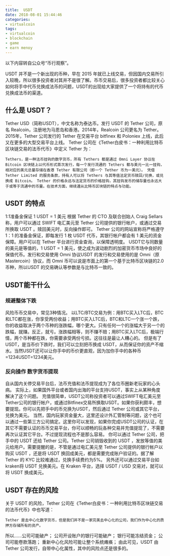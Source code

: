 ```yaml
---
title:  USDT
date: 2018-08-01 15:44:46
categories:
- virtualcoin
tags:
- virtualcoin
- blockchain
- game
- earn menoy
---
```

以下内容转自公众号“币行观察”。
<!-- more -->
USDT 并不是一个新出现的币种，早在 2015 年就已上线交易，但因国内交易所引入较晚，所以很多投资者对其并不是很了解。币币交易后，很多投资者都比较关心如何将手中代币兑换成法币的问题，USDT的出现给大家提供了一个将持有的代币兑换成法币的渠道。
## 什么是 USDT？
Tether USD（简称USDT），中文名称为泰达币。发行 USDT 的 Tether 公司，原名 Realcoin，注册地为马恩岛和香港。2014年，Realcoin 公司更名为 Tether。2015年，Tether 公司发行的 Tether 在交易平台 bitfinex 和 Poloniex 上线，此后又在更多的大型交易平台上线。
Tether 公司在《Tether白皮书：一种利用比特币区块链交易的法币代币》中定义 Tether 为：

	Tethers，是一种法币挂钩的数字货币，所有 Tethers 都是通过 Omni Layer 协议在 Bitcoin 区块链上以代币形式首次发行，每一个发行流通的 Tethers 都与美元一比一挂钩，相对应的美元总量存储在香港 Tether 有限公司（即一个 Tether 币为一美元）。 凭借 Tether Limited 的服务条款，持有人可以将 Tethers 与其等值法定货币赎回/兑换，或兑换成 Bitcoin。 Tether 的价格永远与法定货币的价格挂钩，其挂钩发币的储存量也永远大于或等于流通中的币量。在技术方面，继续遵从比特币区块链的特点与功能。

## USDT 的特点
1:1准备金保证 1 USDT = 1 美元
根据 Tether 的 CTO 及联合创始人 Craig Sellars 称，用户可以通过 SWIFT 电汇美元至 Tether 公司提供的银行帐户，或通过交易所换取 USDT 。赎回美元时，反向操作即可。
Tether 公司的网站宣称将严格遵守 1：1 的准备金保证，即每发行 1 枚 USDT 代币，其银行帐户都会有 1 美元的资金保障。用户可以在 Tether 平台进行资金查询，以保障透明度。
USDT它与同数量的美元是等值的，1 USDT = 1 美元，使之成为波动剧烈的加密货币市场中良好的保值代币。发行和交易使用 Omni 协议USDT 的发行和交易使用的是 Omni（原Mastercoin）协议，而 Omni 币可以说是市面上的第一个基于比特币区块链的2.0币种，所以USDT 的交易确认等参数是与比特币一致的。
## USDT能干什么
### 规避整体下跌
风险币币交易中，常见3种情况。
以LTC/BTC交易为例：用BTC买入LTC后，BTC和LTC都在涨，你享受两份收益；用BTC买入LTC后，BTC和LTC一个涨一个跌，你的收益取决于两个币种的涨跌幅，哪个更大。只有任何一个的涨幅大于另一个的跌幅，就赚。反正，就亏。涨跌幅相等，则不赚不赔；用BTC买入LTC后，极端行情，两个币种都在跌，你需要承受两份亏损。这往往是最让人糟心的。
但是有了 USDT，是当币价下跌时，我们可以立刻把币换成 USDT，从而保证你的资产不缩水。当然USDT还可以让你手中的币价更直观，因为加你手中的各种币=1234USDT=1234美元。
### 反向操作 数字货币提现
自从国内关停交易平台后，法币充值和法币提现成为了各位币圈新老玩家的心头病。
实际上，如果国外平台或者国内出海的平台支持USDT，事实上从某种角度解决了这个问题。
充值很简单，USDT公司称投资者可以通过SWIFT电汇美元至Tether公司的银行帐户，或通过Bitfinex交易所换取USDT。如果你获利颇丰，想要提现。你可以先把手中的币兑换为USDT，然后通过 Tether 公司或其它平台，兑换为美元。
当然，国内玩家资金量大，这里还设计外汇管制等问题，这个也可以通过一些第三方公司搞定。这里你可以发现，如果你完成USDT公司的认证，在其它不需要认证的币币交易平台，你可以顺畅的玩各种交易并充值提现了，不需要再次认证其它平台。不过提现流程也不是那么容易。
你可以通过 Tether 公司，把手中的 USDT 还给 Tether 公司。Tether 公司销毁收到的 USDT ，发放等值的美元给用户。需要提醒的是，不管是通过电汇美元至 Tether 公司提供的银行帐户以购买 USDT ，还是将 USDT 换回成美元，都是需要完成账户验证的。据了解 Tether 的 KYC 比较难通过，兑换手续费约为5%。
另外还可以通过交易平台如 kraken将 USDT 兑换美元。在 Kraken 平台，选择 USDT / USD 交易对，就可以将 USDT 换成美元。
## USDT 存在的风险
关于 USDT 的风险，Tether 公司在《Tether白皮书：一种利用比特币区块链交易的法币代币》中也写道：

	Tether 是去中心化数字货币，但是我们并不是一家完美去中心化的公司，我们作为中心化的质押方存储所有的资产。
	
所以......公司可能破产；
公司开设账户的银行可能破产；
银行可能冻结资金；
公司可能卷款落跑；
重新中心化风险可能让整个系统瘫痪；
由此可见，USDT 由 Tether 公司发行，自带中心化属性，其中的风险点还是很多的。

